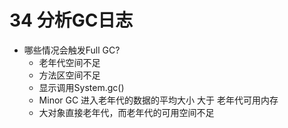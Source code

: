# 34 分析GC日志

* 哪些情况会触发Full GC?
  * 老年代空间不足
  * 方法区空间不足
  * 显示调用System.gc()
  * Minor GC 进入老年代的数据的平均大小 大于 老年代可用内存
  * 大对象直接老年代，而老年代的可用空间不足





